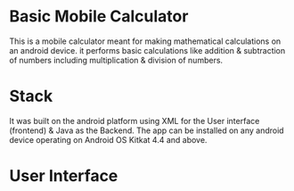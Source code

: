 # Basic Mobile Calculator
This is a mobile calculator meant for making mathematical calculations on an android device. it performs basic calculations like addition & subtraction of numbers including multiplication & division of numbers.

# Stack
It was built on the android platform using XML for the User interface (frontend) & Java as the Backend.
The app can be installed on any android device operating on Android OS Kitkat 4.4 and above. 


# User Interface
